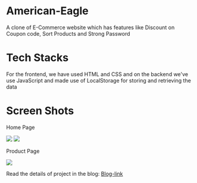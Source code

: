 # American-Eagle
A clone of E-Commerce website which has features like Discount on Coupon code, Sort Products and Strong Password

# Tech Stacks
For the frontend, we have used HTML and CSS and on the backend we've use JavaScript and made use of LocalStorage for storing and retrieving the data
# Screen Shots
<p>Home Page</p>
<img src="https://miro.medium.com/max/1319/1*U9of6252e_3YfPqSyNtDHA.png">
<img src="https://miro.medium.com/max/1335/1*CiqOgOTlnCc0wBHsAACm-g.png">
<p>Product Page</p>
<img src="https://miro.medium.com/max/1210/1*xTwwX0aEtBr9OCPtkC1qkA.png">

<p>Read the details of project in the blog:
  <a href="https://medium.com/@iwilldofine/this-is-how-me-and-my-collogues-cloned-american-eagle-37c34e4abf55">Blog-link</a>
</p>
